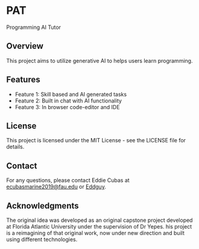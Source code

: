 # PAT
Programming AI Tutor

## Overview
This project aims to utilize generative AI to helps users learn programming.

## Features
- Feature 1: Skill based and AI generated tasks
- Feature 2: Built in chat with AI functionality
- Feature 3: In browser code-editor and IDE

## License
This project is licensed under the MIT License - see the LICENSE file for details.

## Contact
For any questions, please contact Eddie Cubas at ecubasmarine2019@fau.edu or [Eddguy](https://github.com/Eddguy).

## Acknowledgments
The original idea was developed as an original capstone project developed at Florida Atlantic University under the supervision of Dr Yepes. his project is a reimagining of that original work, now under new direction and built using different technologies.